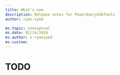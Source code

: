 ```yaml
---
title: What's new 
description: Release notes for PowerQuerySdkTools
author: ryan-syed

ms.topic: conceptual
ms.date: 02/14/2024
ms.author: v-ryansyed
ms.custom:
---
```


# TODO